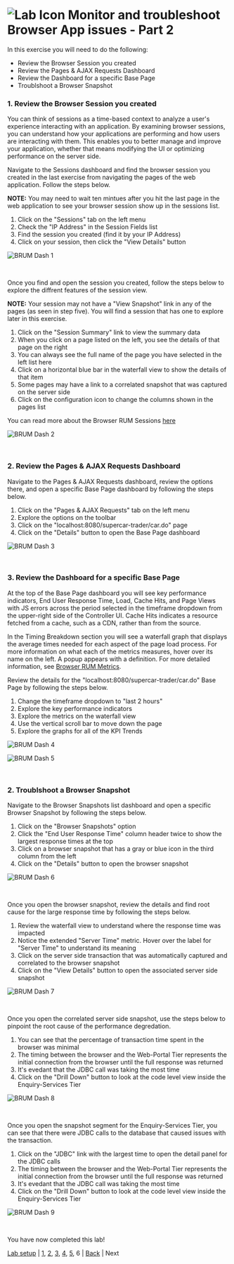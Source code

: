 ![Lab Icon](./assets/images/lab-icon.png) Monitor and troubleshoot Browser App issues - Part 2
=========================================================================

In this exercise you will need to do the following:

- Review the Browser Session you created
- Review the Pages & AJAX Requests Dashboard
- Review the Dashboard for a specific Base Page
- Troublshoot a Browser Snapshot


### **1.** Review the Browser Session you created

You can think of sessions as a time-based context to analyze a user's experience interacting with an application. By examining browser sessions, you can understand how your applications are performing and how users are interacting with them. This enables you to better manage and improve your application, whether that means modifying the UI or optimizing performance on the server side.

Navigate to the Sessions dashboard and find the browser session you created in the last exercise from navigating the pages of the web application. Follow the steps below.

**NOTE:** You may need to wait ten mintues after you hit the last page in the web application to see your browser session show up in the sessions list.

1. Click on the "Sessions" tab on the left menu
2. Check the "IP Address" in the Session Fields list
3. Find the session you created (find it by your IP Address)
4. Click on your session, then click the "View Details" button

![BRUM Dash 1](./assets/images/06-brum-dashboard-01.png)

<br>

Once you find and open the session you created, follow the steps below to explore the diffrent features of the session view.

**NOTE:** Your session may not have a "View Snapshot" link in any of the pages (as seen in step five).  You will find a session that has one to explore later in this exercise.

1. Click on the "Session Summary" link to view the summary data
2. When you click on a page listed on the left, you see the details of that page on the right
3. You can always see the full name of the page you have selected in the left list here
4. Click on a horizontal blue bar in the waterfall view to show the details of that item
5. Some pages may have a link to a correlated snapshot that was captured on the server side
6. Click on the configuration icon to change the columns shown in the pages list

You can read more about the Browser RUM Sessions [here](https://docs.appdynamics.com/display/latest/Browser+RUM+Sessions)

![BRUM Dash 2](./assets/images/06-brum-dashboard-02.png)

<br>

### **2.** Review the Pages & AJAX Requests Dashboard

Navigate to the Pages & AJAX Requests dashboard, review the options there, and open a specific Base Page dashboard by following the steps below.

1. Click on the "Pages & AJAX Requests" tab on the left menu
2. Explore the options on the toolbar
3. Click on the "localhost:8080/supercar-trader/car.do" page
4. Click on the "Details" button to open the Base Page dashboard

![BRUM Dash 3](./assets/images/06-brum-dashboard-03.png)

<br>

### **3.** Review the Dashboard for a specific Base Page

At the top of the Base Page dashboard you will see key performance indicators, End User Response Time, Load, Cache Hits, and Page Views with JS errors across the period selected in the timeframe dropdown from the upper-right side of the Controller UI. Cache Hits indicates a resource fetched from a cache, such as a CDN, rather than from the source.

In the Timing Breakdown section you will see a waterfall graph that displays the average times needed for each aspect of the page load process. For more information on what each of the metrics measures, hover over its name on the left. A popup appears with a definition. For more detailed information, see [Browser RUM Metrics](https://docs.appdynamics.com/display/latest/Browser+RUM+Metrics).

Review the details for the "localhost:8080/supercar-trader/car.do" Base Page by following the steps below.

1. Change the timeframe dropdown to "last 2 hours"
2. Explore the key performance indicators
3. Explore the metrics on the waterfall view
4. Use the vertical scroll bar to move down the page
5. Explore the graphs for all of the KPI Trends

![BRUM Dash 4](./assets/images/06-brum-dashboard-04.png)

![BRUM Dash 5](./assets/images/06-brum-dashboard-05.png)

<br>

### **2.** Troublshoot a Browser Snapshot

Navigate to the Browser Snapshots list dashboard and open a specific Browser Snapshot by following the steps below.

1. Click on the "Browser Snapshots" option
2. Click the "End User Response Time" column header twice to show the largest response times at the top
3. Click on a browser snapshot that has a gray or blue icon in the third column from the left
4. Click on the "Details" button to open the browser snapshot

![BRUM Dash 6](./assets/images/06-brum-dashboard-06.png)

<br>

Once you open the browser snapshot, review the details and find root cause for the large response time by following the steps below.

1. Review the waterfall view to understand where the response time was impacted
2. Notice the extended "Server Time" metric.  Hover over the label for "Server Time" to understand its meaning
3. Click on the server side transaction that was automatically captured and correlated to the browser snapshot
4. Click on the "View Details" button to open the associated server side snapshot

![BRUM Dash 7](./assets/images/06-brum-dashboard-07.png)

<br>

Once you open the correlated server side snapshot, use the steps below to pinpoint the root cause of the performance degredation.

1. You can see that the percentage of transaction time spent in the browser was minimal
2. The timing between the browser and the Web-Portal Tier represents the initial connection from the browser until the full response was returned
3. It's evedant that the JDBC call was taking the most time
4. Click on the "Drill Down" button to look at the code level view inside the Enquiry-Services Tier

![BRUM Dash 8](./assets/images/06-brum-dashboard-08.png)


<br>

Once you open the snapshot segment for the Enquiry-Services Tier, you can see that there were JDBC calls to the database that caused issues with the transaction.

1. Click on the "JDBC" link with the largest time to open the detail panel for the JDBC calls
2. The timing between the browser and the Web-Portal Tier represents the initial connection from the browser until the full response was returned
3. It's evedant that the JDBC call was taking the most time
4. Click on the "Drill Down" button to look at the code level view inside the Enquiry-Services Tier

![BRUM Dash 9](./assets/images/06-brum-dashboard-09.png)

<br>

You have now completed this lab!

[Lab setup](lab-exercise-00.md) | [1](lab-exercise-01.md), [2](lab-exercise-02.md), [3](lab-exercise-03.md), [4](lab-exercise-04.md), [5](lab-exercise-05.md), 6 | [Back](lab-exercise-05.md) | Next
